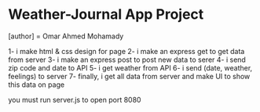 # Weather-Journal App Project

[author] = Omar Ahmed Mohamady

1- i make html & css design for page
2- i make an express get to get data from server
3- i make an express post to post new data to serer
4- i send zip code and date to API
5- i get weather from API 
6- i send (date, weather, feelings) to server
7- finally, i get all data from server and make UI to show this data on page

you must run server.js to open port 8080 
